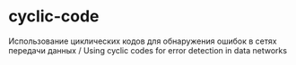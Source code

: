 # cyclic-code
Использование циклических кодов для обнаружения ошибок в сетях передачи данных / Using cyclic codes for error detection in data networks
